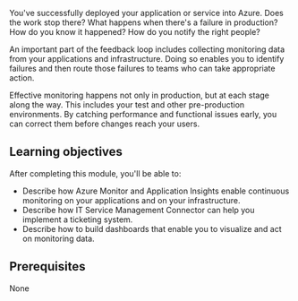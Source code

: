 You've successfully deployed your application or service into Azure. Does the work stop there? What happens when there's a failure in production? How do you know it happened? How do you notify the right people?

An important part of the feedback loop includes collecting monitoring data from your applications and infrastructure. Doing so enables you to identify failures and then route those failures to teams who can take appropriate action.

Effective monitoring happens not only in production, but at each stage along the way. This includes your test and other pre-production environments. By catching performance and functional issues early, you can correct them before changes reach your users.

## Learning objectives

After completing this module, you'll be able to:

- Describe how Azure Monitor and Application Insights enable continuous monitoring on your applications and on your infrastructure.
- Describe how IT Service Management Connector can help you implement a ticketing system.
- Describe how to build dashboards that enable you to visualize and act on monitoring data.

## Prerequisites

None
